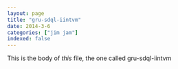 ```yaml
---
layout: page
title: "gru-sdql-iintvm"
date: 2014-3-6
categories: ["jim jam"]
indexed: false
---
```

This is the body of _this_ file, the one called gru-sdql-iintvm
